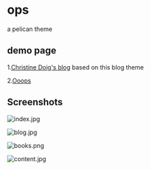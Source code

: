 # ops
a pelican theme

## demo page
1.[Christine Doig's blog](http://chdoig.github.io/) based on this blog theme

2.[Ooops](https://blog.ooops.me)

## Screenshots

![index.jpg](http://statics.ooops.me/55085927fef1f3450c56b8b3fde0570d.jpg)

![blog.jpg](http://statics.ooops.me/b3b11867226d38b137a4cabed847a8a0.jpg)

![books.png](http://statics.ooops.me/3dc22d1e286a76e2cb4ad2a97884a1d6.png)

![content.jpg](http://statics.ooops.me/dc53385c65eec7d277ca9de525f0dfe9.jpg)

